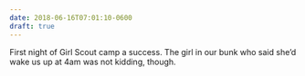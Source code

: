 ```yaml
---
date: 2018-06-16T07:01:10-0600
draft: true
---
```




First night of Girl Scout camp a success. The girl in our bunk who said she’d wake us up at 4am was not kidding, though.



